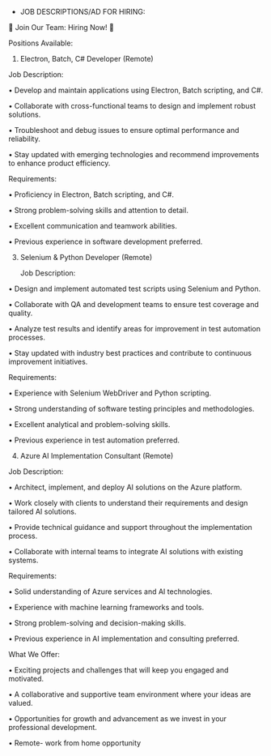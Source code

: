 * JOB DESCRIPTIONS/AD FOR HIRING:

🚀 Join Our Team: Hiring Now! 🚀
 
Positions Available:
 
1. Electron, Batch, C# Developer (Remote)
   
  Job Description:

•	Develop and maintain applications using Electron, Batch scripting, and C#.

•	Collaborate with cross-functional teams to design and implement robust solutions.

•	Troubleshoot and debug issues to ensure optimal performance and reliability.

•	 Stay updated with emerging technologies and recommend improvements to enhance product efficiency.

   Requirements:
   
•	    Proficiency in Electron, Batch scripting, and C#.

•	    Strong problem-solving skills and attention to detail.

•	    Excellent communication and teamwork abilities.

•	    Previous experience in software development preferred.
 
3. Selenium & Python Developer  (Remote)
   
   Job Description:
     
•	 Design and implement automated test scripts using Selenium and Python.

•	 Collaborate with QA and development teams to ensure test coverage and quality.

•	 Analyze test results and identify areas for improvement in test automation processes.

•	Stay updated with industry best practices and contribute to continuous improvement initiatives.

Requirements:

•	     Experience with Selenium WebDriver and Python scripting.

•	     Strong understanding of software testing principles and methodologies.

•	     Excellent analytical and problem-solving skills.

•	     Previous experience in test automation preferred.
 
4. Azure AI Implementation Consultant (Remote)

Job Description:
  
•	Architect, implement, and deploy AI solutions on the Azure platform.

•	Work closely with clients to understand their requirements and design tailored AI solutions.

•	Provide technical guidance and support throughout the implementation process.

•	Collaborate with internal teams to integrate AI solutions with existing systems.

Requirements:

•	     Solid understanding of Azure services and AI technologies.

•	     Experience with machine learning frameworks and tools.

•	     Strong problem-solving and decision-making skills.

•	     Previous experience in AI implementation and consulting preferred.
 
What We Offer:

•	Exciting projects and challenges that will keep you engaged and motivated.

•	A collaborative and supportive team environment where your ideas are valued.

•	Opportunities for growth and advancement as we invest in your professional development.

•	Remote- work from home opportunity

 
